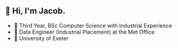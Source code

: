 ## 👋 Hi, I'm Jacob.

- 📝 Third Year, BSc Computer Science with Industrial Experience
- 🏢 Data Engineer (Industrial Placement) at the Met Office
- 🏫 University of Exeter
